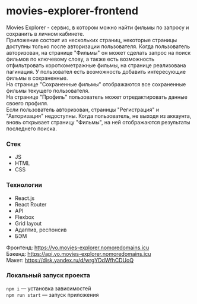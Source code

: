 # movies-explorer-frontend

Movies Explorer - сервис, в котором можно найти фильмы по запросу и сохранить в личном кабинете.  
Приложение состоит из нескольких страниц, некоторые страницы доступны только после авторизации пользователя. Когда пользователь авторизован, на странице "Фильмы" он может сделать запрос на поиск фильмов по ключевому слову, а также есть возможность отфильтровать короткометражные фильмы, на странице реализована пагинация. У пользовател есть возможность добавить интересующие фильмы в сохраненные.  
На странице "Сохраненные фильмы" отображаются все сохраненные фильмы текущего пользователя.  
На странице "Профиль" пользователь может отредактировать данные своего профиля.  
Если пользователь авторизован, страницы "Регистрация" и "Авторизация" недоступны. Когда пользователь, не выходя из аккаунта, вновь открывает страницу "Фильмы", на ней отображаются результаты последнего поиска.  

### Стек

* JS
* HTML
* CSS


### Технологии

* React.js
* React Router
* API
* Flexbox
* Grid layout
* Адаптив, респонсив
* БЭМ


Фронтенд: https://vo.movies-explorer.nomoredomains.icu  
Бэкенд: https://api.vo.movies-explorer.nomoredomains.icu  
Макет: https://disk.yandex.ru/d/wrgYDdWfhCDUoQ  

### Локальный запуск проекта

`npm i` — установка зависимостей  
`npm run start` — запуск приложения  
